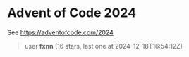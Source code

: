 Advent of Code 2024
===================

See https://adventofcode.com/2024

[//]: # (LEADERBOARD_BEGIN)

> user **fxnn** (16 stars, last one at 2024-12-18T16:54:12Z)

[//]: # (LEADERBOARD_END)

